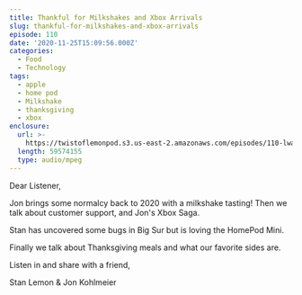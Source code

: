 ```yaml
---
title: Thankful for Milkshakes and Xbox Arrivals
slug: thankful-for-milkshakes-and-xbox-arrivals
episode: 110
date: '2020-11-25T15:09:56.000Z'
categories:
  - Food
  - Technology
tags:
  - apple
  - home pod
  - Milkshake
  - thanksgiving
  - xbox
enclosure:
  url: >-
    https://twistoflemonpod.s3.us-east-2.amazonaws.com/episodes/110-lwatol-20201125.mp3
  length: 59574155
  type: audio/mpeg
---
```


Dear Listener,

Jon brings some normalcy back to 2020 with a milkshake tasting! Then we talk about customer support, and Jon's Xbox Saga.

Stan has uncovered some bugs in Big Sur but is loving the HomePod Mini.

Finally we talk about Thanksgiving meals and what our favorite sides are.

Listen in and share with a friend,

Stan Lemon & Jon Kohlmeier
